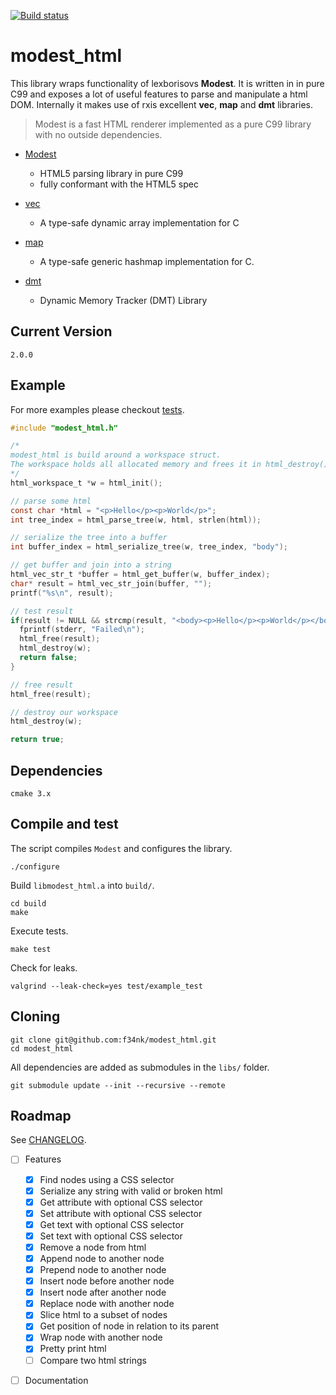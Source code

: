 [![Build status](https://travis-ci.org/f34nk/modest_html.svg?branch=master)](https://travis-ci.org/f34nk/modest_html)

# modest_html

This library wraps functionality of lexborisovs **Modest**. It is written in in pure C99 and exposes a lot of useful features to parse and manipulate a html DOM. Internally it makes use of rxis excellent **vec**, **map** and **dmt** libraries.

>Modest is a fast HTML renderer implemented as a pure C99 library with no outside dependencies.

- [Modest](https://github.com/lexborisov/Modest)
  - HTML5 parsing library in pure C99
  - fully conformant with the HTML5 spec

- [vec](https://github.com/rxi/vec)
  - A type-safe dynamic array implementation for C

- [map](https://github.com/rxi/map)
  - A type-safe generic hashmap implementation for C.
  
- [dmt](https://github.com/rxi/dmt)
  - Dynamic Memory Tracker (DMT) Library

## Current Version

`2.0.0`

## Example
For more examples please checkout [tests](https://github.com/f34nk/modest_html/tree/master/test).
```C
#include "modest_html.h"
```

```C
/*
modest_html is build around a workspace struct.
The workspace holds all allocated memory and frees it in html_destroy().
*/
html_workspace_t *w = html_init();

// parse some html
const char *html = "<p>Hello</p><p>World</p>";
int tree_index = html_parse_tree(w, html, strlen(html));

// serialize the tree into a buffer
int buffer_index = html_serialize_tree(w, tree_index, "body");

// get buffer and join into a string
html_vec_str_t *buffer = html_get_buffer(w, buffer_index);
char* result = html_vec_str_join(buffer, "");
printf("%s\n", result);

// test result
if(result != NULL && strcmp(result, "<body><p>Hello</p><p>World</p></body>") != 0){
  fprintf(stderr, "Failed\n");
  html_free(result);
  html_destroy(w);
  return false;
}

// free result
html_free(result);

// destroy our workspace
html_destroy(w);

return true;
```

## Dependencies
```
cmake 3.x
```

## Compile and test
The script compiles `Modest` and configures the library.
```
./configure
```
Build `libmodest_html.a` into `build/`.
```
cd build
make
```
Execute tests.
```
make test
```
Check for leaks.
```
valgrind --leak-check=yes test/example_test
```

## Cloning
```
git clone git@github.com:f34nk/modest_html.git
cd modest_html
```
All dependencies are added as submodules in the `libs/` folder.
```
git submodule update --init --recursive --remote
```

## Roadmap

See [CHANGELOG](https://github.com/f34nk/modest_html/blob/master/CHANGELOG.md).

- [ ] Features
  - [x] Find nodes using a CSS selector
  - [x] Serialize any string with valid or broken html
  - [x] Get attribute with optional CSS selector
  - [x] Set attribute with optional CSS selector
  - [x] Get text with optional CSS selector
  - [x] Set text with optional CSS selector
  - [x] Remove a node from html
  - [x] Append node to another node
  - [x] Prepend node to another node
  - [x] Insert node before another node
  - [x] Insert node after another node
  - [x] Replace node with another node
  - [x] Slice html to a subset of nodes
  - [x] Get position of node in relation to its parent
  - [x] Wrap node with another node
  - [x] Pretty print html
  - [ ] Compare two html strings
- [ ] Documentation


